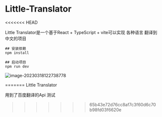 # Little-Translator
<<<<<<< HEAD

Little Translator是一个基于React + TypeScript  + vite可以实现 各种语言 翻译到 中文的项目

```
## 安装依赖
npm install

## 启动项目
npm run dev
```

![image-20230318122738778](C:\Users\12790\AppData\Roaming\Typora\typora-user-images\image-20230318122738778.png)

=======
Little Translator

用到了百度翻译的Api 
测试
>>>>>>> 65b43e72d76cc8af7c3f60d6c70b98fd03f6620e
